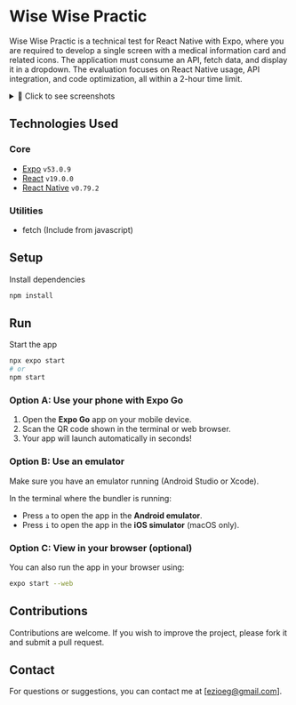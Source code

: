 # Wise Wise Practic
Wise Wise Practic is a technical test for React Native with Expo, where you are required to develop a single screen with a medical information card and related icons. The application must consume an API, fetch data, and display it in a dropdown. The evaluation focuses on React Native usage, API integration, and code optimization, all within a 2-hour time limit.

<details>
  <summary>📸 Click to see screenshots</summary>

  <p>
    <img src="https://github.com/user-attachments/assets/94ae562f-3137-4064-a8a7-c48f4e06387d" alt="Screenshot 1" width="200"/>
    <img src="https://github.com/user-attachments/assets/94ae562f-3137-4064-a8a7-c48f4e06387d" alt="Screenshot 2" width="200"/>
    <img src="https://github.com/user-attachments/assets/94ae562f-3137-4064-a8a7-c48f4e06387d" alt="Screenshot 3" width="200"/>
  </p>

</details>

## Technologies Used
### Core
- [Expo](https://expo.dev/) `v53.0.9`
- [React](https://reactjs.org/) `v19.0.0`
- [React Native](https://reactnative.dev/) `v0.79.2`

### Utilities
- fetch (Include from javascript)

## Setup
Install dependencies

   ```bash
   npm install
   ```

## Run
Start the app

```bash
npx expo start
# or
npm start
```

### Option A: Use your phone with Expo Go

1. Open the **Expo Go** app on your mobile device.
2. Scan the QR code shown in the terminal or web browser.
3. Your app will launch automatically in seconds!

### Option B: Use an emulator

Make sure you have an emulator running (Android Studio or Xcode).

In the terminal where the bundler is running:

- Press `a` to open the app in the **Android emulator**.
- Press `i` to open the app in the **iOS simulator** (macOS only).

### Option C: View in your browser (optional)

You can also run the app in your browser using:

```bash
expo start --web
```
   
## Contributions
Contributions are welcome. If you wish to improve the project, please fork it and submit a pull request.

## Contact
For questions or suggestions, you can contact me at [ezioeg@gmail.com].
